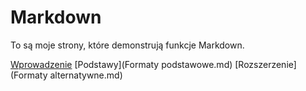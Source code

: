 # Markdown

To są moje strony, które demonstrują funkcje Markdown.

[Wprowadzenie](First.md)
[Podstawy](Formaty podstawowe.md)
[Rozszerzenie](Formaty alternatywne.md)
